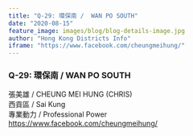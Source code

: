 ```yaml
---
title: "Q-29: 環保南 /  WAN PO SOUTH"
date: "2020-08-15"
feature_image: images/blog/blog-details-image.jpg
author: "Hong Kong Districts Info"
iframe: "https://www.facebook.com/cheungmeihung/"
---
```


### Q-29: 環保南 /  WAN PO SOUTH  
張美雄 /  CHEUNG MEI HUNG (CHRIS)  
西貢區 / Sai Kung  
專業動力 /  Professional Power  
https://www.facebook.com/cheungmeihung/
